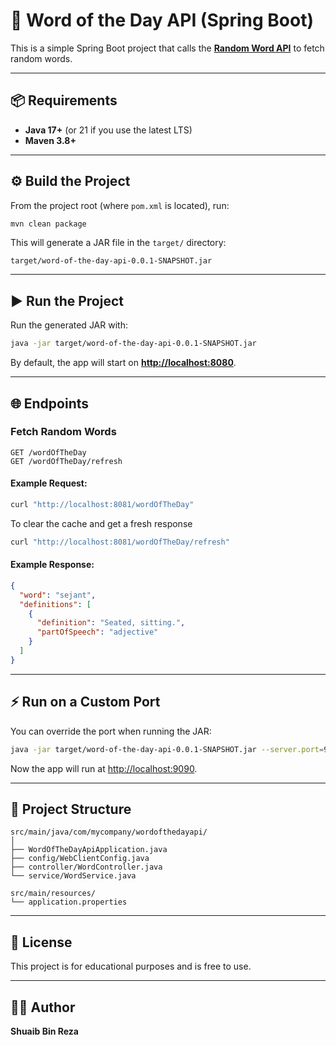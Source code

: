 # 🚀 Word of the Day API (Spring Boot)

This is a simple Spring Boot project that calls the **[Random Word API](https://random-word-api.herokuapp.com/word)** to fetch random words.

---

## 📦 Requirements

* **Java 17+** (or 21 if you use the latest LTS)
* **Maven 3.8+**

---

## ⚙️ Build the Project

From the project root (where `pom.xml` is located), run:

```bash
mvn clean package
```

This will generate a JAR file in the `target/` directory:

```
target/word-of-the-day-api-0.0.1-SNAPSHOT.jar
```

---

## ▶️ Run the Project

Run the generated JAR with:

```bash
java -jar target/word-of-the-day-api-0.0.1-SNAPSHOT.jar
```

By default, the app will start on **[http://localhost:8080](http://localhost:8080)**.

---

## 🌐 Endpoints

### Fetch Random Words

```http
GET /wordOfTheDay
GET /wordOfTheDay/refresh
```

#### Example Request:

```bash
curl "http://localhost:8081/wordOfTheDay"
```

To clear the cache and get a fresh response
```bash
curl "http://localhost:8081/wordOfTheDay/refresh"
```

#### Example Response:

```json
{
  "word": "sejant",
  "definitions": [
    {
      "definition": "Seated, sitting.",
      "partOfSpeech": "adjective"
    }
  ]
}
```

---

## ⚡ Run on a Custom Port

You can override the port when running the JAR:

```bash
java -jar target/word-of-the-day-api-0.0.1-SNAPSHOT.jar --server.port=9090
```

Now the app will run at [http://localhost:9090](http://localhost:9090).

---

## 📂 Project Structure

```
src/main/java/com/mycompany/wordofthedayapi/
│
├── WordOfTheDayApiApplication.java
├── config/WebClientConfig.java
├── controller/WordController.java
└── service/WordService.java

src/main/resources/
└── application.properties
```

---

## 📝 License

This project is for educational purposes and is free to use.

---

## 👨‍💻 Author

**Shuaib Bin Reza**
